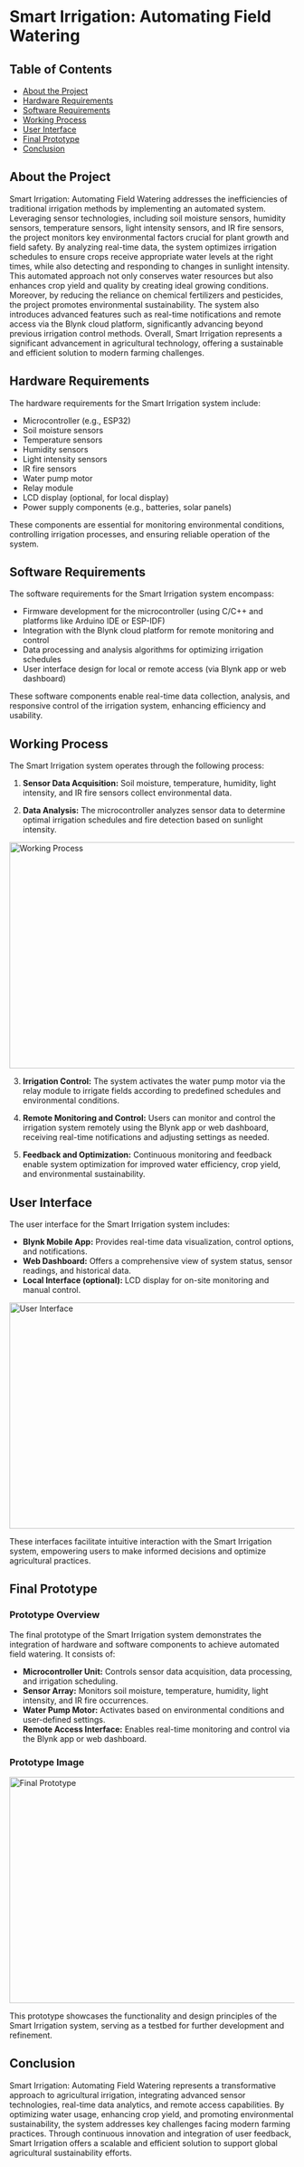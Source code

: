 # Smart Irrigation: Automating Field Watering

## Table of Contents

- [About the Project](#about-the-project)
- [Hardware Requirements](#hardware-requirements)
- [Software Requirements](#software-requirements)
- [Working Process](#working-process)
- [User Interface](#user-interface)
- [Final Prototype](#final-prototype)
- [Conclusion](#conclusion)

## About the Project

Smart Irrigation: Automating Field Watering addresses the inefficiencies of traditional irrigation methods by implementing an automated system. Leveraging sensor technologies, including soil moisture sensors, humidity sensors, temperature sensors, light intensity sensors, and IR fire sensors, the project monitors key environmental factors crucial for plant growth and field safety. By analyzing real-time data, the system optimizes irrigation schedules to ensure crops receive appropriate water levels at the right times, while also detecting and responding to changes in sunlight intensity. This automated approach not only conserves water resources but also enhances crop yield and quality by creating ideal growing conditions. Moreover, by reducing the reliance on chemical fertilizers and pesticides, the project promotes environmental sustainability. The system also introduces advanced features such as real-time notifications and remote access via the Blynk cloud platform, significantly advancing beyond previous irrigation control methods. Overall, Smart Irrigation represents a significant advancement in agricultural technology, offering a sustainable and efficient solution to modern farming challenges.

## Hardware Requirements

The hardware requirements for the Smart Irrigation system include:

- Microcontroller (e.g., ESP32)
- Soil moisture sensors
- Temperature sensors
- Humidity sensors
- Light intensity sensors
- IR fire sensors
- Water pump motor
- Relay module
- LCD display (optional, for local display)
- Power supply components (e.g., batteries, solar panels)

These components are essential for monitoring environmental conditions, controlling irrigation processes, and ensuring reliable operation of the system.

## Software Requirements

The software requirements for the Smart Irrigation system encompass:

- Firmware development for the microcontroller (using C/C++ and platforms like Arduino IDE or ESP-IDF)
- Integration with the Blynk cloud platform for remote monitoring and control
- Data processing and analysis algorithms for optimizing irrigation schedules
- User interface design for local or remote access (via Blynk app or web dashboard)

These software components enable real-time data collection, analysis, and responsive control of the irrigation system, enhancing efficiency and usability.

## Working Process

The Smart Irrigation system operates through the following process:

1. **Sensor Data Acquisition:** Soil moisture, temperature, humidity, light intensity, and IR fire sensors collect environmental data.
   
2. **Data Analysis:** The microcontroller analyzes sensor data to determine optimal irrigation schedules and fire detection based on sunlight intensity.

<img src="Images/working_process.png" alt="Working Process" width="600" height="400">

3. **Irrigation Control:** The system activates the water pump motor via the relay module to irrigate fields according to predefined schedules and environmental conditions.

4. **Remote Monitoring and Control:** Users can monitor and control the irrigation system remotely using the Blynk app or web dashboard, receiving real-time notifications and adjusting settings as needed.

5. **Feedback and Optimization:** Continuous monitoring and feedback enable system optimization for improved water efficiency, crop yield, and environmental sustainability.

## User Interface

The user interface for the Smart Irrigation system includes:

- **Blynk Mobile App:** Provides real-time data visualization, control options, and notifications.
- **Web Dashboard:** Offers a comprehensive view of system status, sensor readings, and historical data.
- **Local Interface (optional):** LCD display for on-site monitoring and manual control.

<img src="Images/user_interface.png" alt="User Interface" width="600" height="400">

These interfaces facilitate intuitive interaction with the Smart Irrigation system, empowering users to make informed decisions and optimize agricultural practices.

## Final Prototype

### Prototype Overview

The final prototype of the Smart Irrigation system demonstrates the integration of hardware and software components to achieve automated field watering. It consists of:

- **Microcontroller Unit:** Controls sensor data acquisition, data processing, and irrigation scheduling.
- **Sensor Array:** Monitors soil moisture, temperature, humidity, light intensity, and IR fire occurrences.
- **Water Pump Motor:** Activates based on environmental conditions and user-defined settings.
- **Remote Access Interface:** Enables real-time monitoring and control via the Blynk app or web dashboard.

### Prototype Image

<img src="Images/final_prototype.png" alt="Final Prototype" width="600" height="400">

This prototype showcases the functionality and design principles of the Smart Irrigation system, serving as a testbed for further development and refinement.

## Conclusion

Smart Irrigation: Automating Field Watering represents a transformative approach to agricultural irrigation, integrating advanced sensor technologies, real-time data analytics, and remote access capabilities. By optimizing water usage, enhancing crop yield, and promoting environmental sustainability, the system addresses key challenges facing modern farming practices. Through continuous innovation and integration of user feedback, Smart Irrigation offers a scalable and efficient solution to support global agricultural sustainability efforts.
